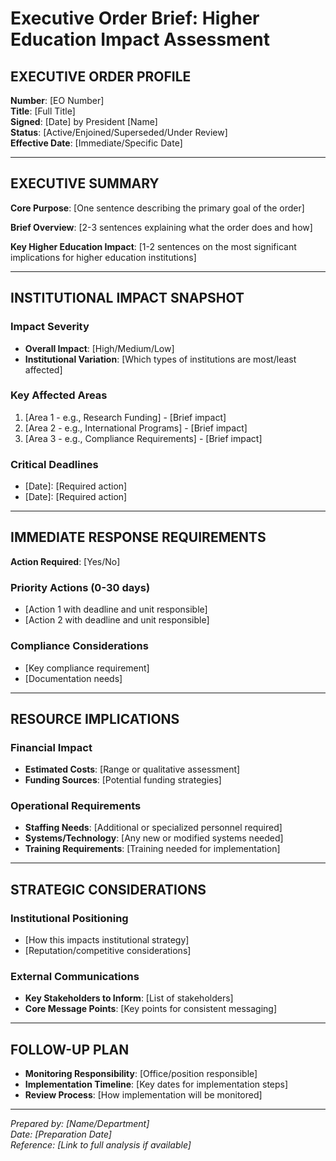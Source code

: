 # Executive Order Brief: Higher Education Impact Assessment

## EXECUTIVE ORDER PROFILE

**Number**: [EO Number]  
**Title**: [Full Title]  
**Signed**: [Date] by President [Name]  
**Status**: [Active/Enjoined/Superseded/Under Review]  
**Effective Date**: [Immediate/Specific Date]

---

## EXECUTIVE SUMMARY

**Core Purpose**: [One sentence describing the primary goal of the order]

**Brief Overview**: [2-3 sentences explaining what the order does and how]

**Key Higher Education Impact**: [1-2 sentences on the most significant implications for higher education institutions]

---

## INSTITUTIONAL IMPACT SNAPSHOT

### Impact Severity
- **Overall Impact**: [High/Medium/Low]
- **Institutional Variation**: [Which types of institutions are most/least affected]

### Key Affected Areas
1. [Area 1 - e.g., Research Funding] - [Brief impact]
2. [Area 2 - e.g., International Programs] - [Brief impact]
3. [Area 3 - e.g., Compliance Requirements] - [Brief impact]

### Critical Deadlines
- [Date]: [Required action]
- [Date]: [Required action]

---

## IMMEDIATE RESPONSE REQUIREMENTS

**Action Required**: [Yes/No]

### Priority Actions (0-30 days)
- [Action 1 with deadline and unit responsible]
- [Action 2 with deadline and unit responsible]

### Compliance Considerations
- [Key compliance requirement]
- [Documentation needs]

---

## RESOURCE IMPLICATIONS

### Financial Impact
- **Estimated Costs**: [Range or qualitative assessment]
- **Funding Sources**: [Potential funding strategies]

### Operational Requirements
- **Staffing Needs**: [Additional or specialized personnel required]
- **Systems/Technology**: [Any new or modified systems needed]
- **Training Requirements**: [Training needed for implementation]

---

## STRATEGIC CONSIDERATIONS

### Institutional Positioning
- [How this impacts institutional strategy]
- [Reputation/competitive considerations]

### External Communications
- **Key Stakeholders to Inform**: [List of stakeholders]
- **Core Message Points**: [Key points for consistent messaging]

---

## FOLLOW-UP PLAN

- **Monitoring Responsibility**: [Office/position responsible]
- **Implementation Timeline**: [Key dates for implementation steps]
- **Review Process**: [How implementation will be monitored]

---

*Prepared by: [Name/Department]*  
*Date: [Preparation Date]*  
*Reference: [Link to full analysis if available]*